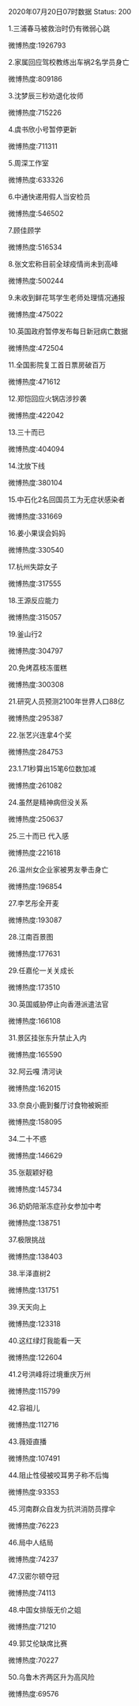 2020年07月20日07时数据
Status: 200

1.三浦春马被救治时仍有微弱心跳

微博热度:1926793

2.家属回应驾校教练出车祸2名学员身亡

微博热度:809186

3.沈梦辰三秒劝退化妆师

微博热度:715226

4.虞书欣小号暂停更新

微博热度:711311

5.周深工作室

微博热度:633326

6.中通快递用假人当安检员

微博热度:546502

7.顾佳顾学

微博热度:516534

8.张文宏称目前全球疫情尚未到高峰

微博热度:500244

9.未收到鲜花骂学生老师处理情况通报

微博热度:475022

10.英国政府暂停发布每日新冠病亡数据

微博热度:472504

11.全国影院复工首日票房破百万

微博热度:471612

12.郑恺回应火锅店涉抄袭

微博热度:422042

13.三十而已

微博热度:404094

14.沈放下线

微博热度:380104

15.中石化2名回国员工为无症状感染者

微博热度:331669

16.姜小果误会妈妈

微博热度:330540

17.杭州失踪女子

微博热度:317555

18.王源反应能力

微博热度:315057

19.釜山行2

微博热度:304797

20.免烤荔枝冻蛋糕

微博热度:300308

21.研究人员预测2100年世界人口88亿

微博热度:295387

22.张艺兴连拿4个奖

微博热度:284753

23.1.71秒算出15笔6位数加减

微博热度:261082

24.虽然是精神病但没关系

微博热度:250637

25.三十而已 代入感

微博热度:221618

26.温州女企业家被男友拳击身亡

微博热度:196854

27.李艺彤全开麦

微博热度:193087

28.江南百景图

微博热度:177631

29.任嘉伦一关关成长

微博热度:173510

30.英国威胁停止向香港派遣法官

微博热度:166108

31.景区挂张东升禁止入内

微博热度:165590

32.阿云嘎 清河诀

微博热度:162015

33.奈良小鹿到餐厅讨食物被婉拒

微博热度:158095

34.二十不惑

微博热度:146629

35.张靓颖好稳

微博热度:145734

36.奶奶陪渐冻症孙女参加中考

微博热度:138751

37.极限挑战

微博热度:138403

38.半泽直树2

微博热度:131751

39.天天向上

微博热度:123318

40.这红绿灯我能看一天

微博热度:122604

41.2号洪峰将过境重庆万州

微博热度:115799

42.容祖儿

微博热度:112716

43.薇娅直播

微博热度:107491

44.阻止性侵被咬耳男子称不后悔

微博热度:93353

45.河南群众自发为抗洪消防员撑伞

微博热度:76223

46.局中人结局

微博热度:74237

47.汉密尔顿夺冠

微博热度:74113

48.中国女排版无价之姐

微博热度:71210

49.郭艾伦缺席比赛

微博热度:70227

50.乌鲁木齐两区升为高风险

微博热度:69576

